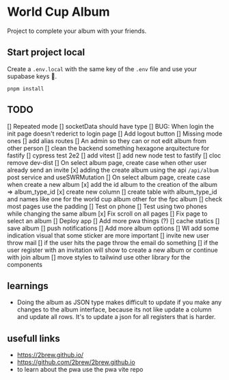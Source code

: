 # World Cup Album

Project to complete your album with your friends.

## Start project local
Create a `.env.local` with the same key of the `.env` file and use your supabase keys 🤙.
```
pnpm install
```

## TODO

[] Repeated mode
    [] socketData should have type
[] BUG: When login the init page doesn't rederict to login page
[] Add logout button
[] Missing mode ones
[] add alias routes
[] An admin so they can or not edit album from other person
[] clean the backend something hexagone arquitecture for fastify
[] cypress test 2e2
[] add vitest
[] add new node test to fastify
[] cloc remove dev-dist
[] On select album page, create case when other user already send an invite
    [x] adding the create album using the api `/api/album` post service and useSWRMutation
[] On select album page, create case when create a new album
    [x] add the id album to the creation of the album => album_type_id
    [x] create new column
    [] create table with album_type_id and names like one for the world cup album other for the fpc album
[] check most pages use the padding
[] Test on phone 
[] Test using two phones while changing the same album
[x] Fix scroll on all pages
[] Fix page to select an album
[] Deploy app
[] Add more pwa things (?)
    [] cache statics
    [] save album
    [] push notifications
[] Add more album options
[] WI add some indication visual that some sticker are more important
[] invite new user throw mail
    [] if the user hits the page throw the email do something
    [] if the user register with an invitation will show to create a new album or continue with join album
[] move styles to tailwind use other library for the components

## learnings
- Doing the album as JSON type makes difficult to update if you make any changes to the album interface, because its not like update
a column and update all rows. It's to update a json for all registers that is harder.

## usefull links
- https://2brew.github.io/
- https://github.com/2brew/2brew.github.io
- to learn about the pwa use the pwa vite repo

